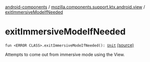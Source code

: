 [android-components](../index.md) / [mozilla.components.support.ktx.android.view](index.md) / [exitImmersiveModeIfNeeded](./exit-immersive-mode-if-needed.md)

# exitImmersiveModeIfNeeded

`fun <ERROR CLASS>.exitImmersiveModeIfNeeded(): `[`Unit`](https://kotlinlang.org/api/latest/jvm/stdlib/kotlin/-unit/index.html) [(source)](https://github.com/mozilla-mobile/android-components/blob/master/components/support/ktx/src/main/java/mozilla/components/support/ktx/android/view/Activity.kt#L33)

Attempts to come out from immersive mode using the View.


